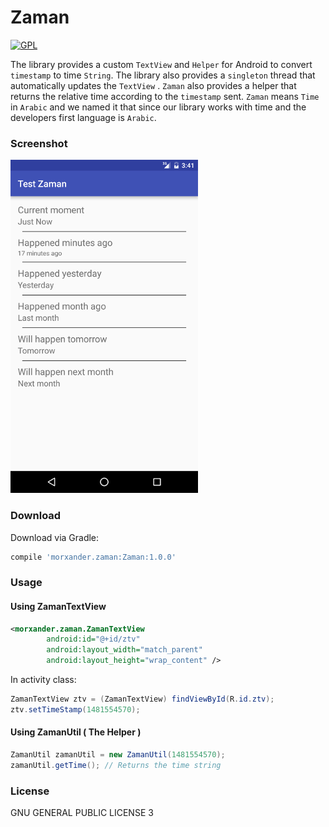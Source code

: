 # Zaman
[![GPL](https://img.shields.io/aur/license/yaourt.svg)]()

The library provides a custom `TextView` and  `Helper` for Android to convert `timestamp` to time `String`.
The library also provides a `singleton` thread that automatically updates the `TextView` .
`Zaman` also provides a helper that returns the relative time according to the `timestamp` sent.
`Zaman` means `Time` in `Arabic` and we named it that since our library works with time and the developers first language is `Arabic`.

### Screenshot
![Zaman](https://raw.githubusercontent.com/Morxander/Zaman/master/screenshot.png)

### Download

Download via Gradle:

```gradle
compile 'morxander.zaman:Zaman:1.0.0'
```

### Usage
#### Using ZamanTextView
```xml
<morxander.zaman.ZamanTextView
        android:id="@+id/ztv"
        android:layout_width="match_parent"
        android:layout_height="wrap_content" />
```

In activity class:
```java
ZamanTextView ztv = (ZamanTextView) findViewById(R.id.ztv);
ztv.setTimeStamp(1481554570);
```

#### Using ZamanUtil ( The Helper )

```java
ZamanUtil zamanUtil = new ZamanUtil(1481554570);
zamanUtil.getTime(); // Returns the time string
```


### License 
GNU GENERAL PUBLIC LICENSE 3

